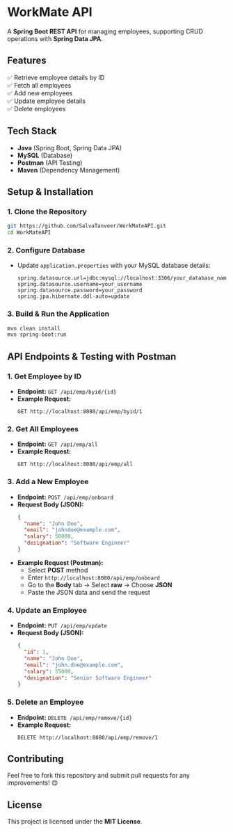 # **WorkMate API**

A **Spring Boot REST API** for managing employees, supporting CRUD operations with **Spring Data JPA**.

## **Features**

✅ Retrieve employee details by ID\
✅ Fetch all employees\
✅ Add new employees\
✅ Update employee details\
✅ Delete employees

## **Tech Stack**

- **Java** (Spring Boot, Spring Data JPA)
- **MySQL** (Database)
- **Postman** (API Testing)
- **Maven** (Dependency Management)

## **Setup & Installation**

### **1. Clone the Repository**

```bash
git https://github.com/SalvaTanveer/WorkMateAPI.git
cd WorkMateAPI
```

### **2. Configure Database**

- Update `application.properties` with your MySQL database details:
  ```properties
  spring.datasource.url=jdbc:mysql://localhost:3306/your_database_name
  spring.datasource.username=your_username
  spring.datasource.password=your_password
  spring.jpa.hibernate.ddl-auto=update
  ```

### **3. Build & Run the Application**

```bash
mvn clean install
mvn spring-boot:run
```

## **API Endpoints & Testing with Postman**

### **1. Get Employee by ID**

- **Endpoint:** `GET /api/emp/byid/{id}`
- **Example Request:**
  ```http
  GET http://localhost:8080/api/emp/byid/1
  ```

### **2. Get All Employees**

- **Endpoint:** `GET /api/emp/all`
- **Example Request:**
  ```http
  GET http://localhost:8080/api/emp/all
  ```

### **3. Add a New Employee**

- **Endpoint:** `POST /api/emp/onboard`
- **Request Body (JSON):**
  ```json
  {
    "name": "John Doe",
    "email": "johndoe@example.com",
    "salary": 50000,
    "designation": "Software Engineer"
  }
  ```
- **Example Request (Postman):**
  - Select **POST** method
  - Enter `http://localhost:8080/api/emp/onboard`
  - Go to the **Body** tab → Select **raw** → Choose **JSON**
  - Paste the JSON data and send the request

### **4. Update an Employee**

- **Endpoint:** `PUT /api/emp/update`
- **Request Body (JSON):**
  ```json
  {
    "id": 1,
    "name": "John Doe",
    "email": "john.doe@example.com",
    "salary": 55000,
    "designation": "Senior Software Engineer"
  }
  ```

### **5. Delete an Employee**

- **Endpoint:** `DELETE /api/emp/remove/{id}`
- **Example Request:**
  ```http
  DELETE http://localhost:8080/api/emp/remove/1
  ```

## **Contributing**

Feel free to fork this repository and submit pull requests for any improvements! 😊

## **License**

This project is licensed under the **MIT License**.
